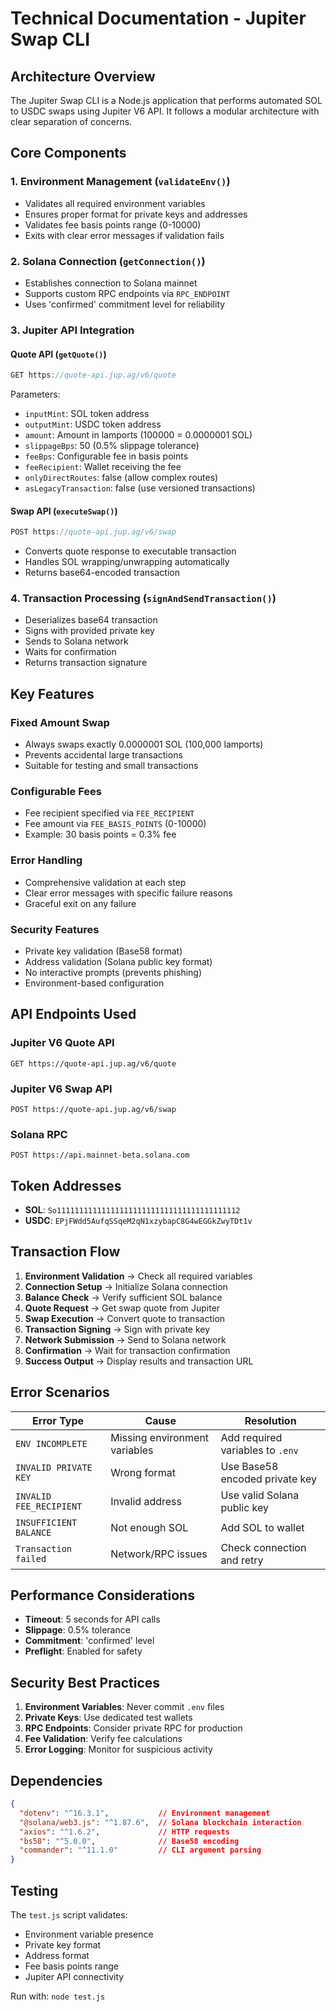 # Technical Documentation - Jupiter Swap CLI

## Architecture Overview

The Jupiter Swap CLI is a Node.js application that performs automated SOL to USDC swaps using Jupiter V6 API. It follows a modular architecture with clear separation of concerns.

## Core Components

### 1. Environment Management (`validateEnv()`)
- Validates all required environment variables
- Ensures proper format for private keys and addresses
- Validates fee basis points range (0-10000)
- Exits with clear error messages if validation fails

### 2. Solana Connection (`getConnection()`)
- Establishes connection to Solana mainnet
- Supports custom RPC endpoints via `RPC_ENDPOINT`
- Uses 'confirmed' commitment level for reliability

### 3. Jupiter API Integration

#### Quote API (`getQuote()`)
```javascript
GET https://quote-api.jup.ag/v6/quote
```
Parameters:
- `inputMint`: SOL token address
- `outputMint`: USDC token address  
- `amount`: Amount in lamports (100000 = 0.0000001 SOL)
- `slippageBps`: 50 (0.5% slippage tolerance)
- `feeBps`: Configurable fee in basis points
- `feeRecipient`: Wallet receiving the fee
- `onlyDirectRoutes`: false (allow complex routes)
- `asLegacyTransaction`: false (use versioned transactions)

#### Swap API (`executeSwap()`)
```javascript
POST https://quote-api.jup.ag/v6/swap
```
- Converts quote response to executable transaction
- Handles SOL wrapping/unwrapping automatically
- Returns base64-encoded transaction

### 4. Transaction Processing (`signAndSendTransaction()`)
- Deserializes base64 transaction
- Signs with provided private key
- Sends to Solana network
- Waits for confirmation
- Returns transaction signature

## Key Features

### Fixed Amount Swap
- Always swaps exactly 0.0000001 SOL (100,000 lamports)
- Prevents accidental large transactions
- Suitable for testing and small transactions

### Configurable Fees
- Fee recipient specified via `FEE_RECIPIENT`
- Fee amount via `FEE_BASIS_POINTS` (0-10000)
- Example: 30 basis points = 0.3% fee

### Error Handling
- Comprehensive validation at each step
- Clear error messages with specific failure reasons
- Graceful exit on any failure

### Security Features
- Private key validation (Base58 format)
- Address validation (Solana public key format)
- No interactive prompts (prevents phishing)
- Environment-based configuration

## API Endpoints Used

### Jupiter V6 Quote API
```
GET https://quote-api.jup.ag/v6/quote
```

### Jupiter V6 Swap API  
```
POST https://quote-api.jup.ag/v6/swap
```

### Solana RPC
```
POST https://api.mainnet-beta.solana.com
```

## Token Addresses

- **SOL**: `So11111111111111111111111111111111111111112`
- **USDC**: `EPjFWdd5AufqSSqeM2qN1xzybapC8G4wEGGkZwyTDt1v`

## Transaction Flow

1. **Environment Validation** → Check all required variables
2. **Connection Setup** → Initialize Solana connection
3. **Balance Check** → Verify sufficient SOL balance
4. **Quote Request** → Get swap quote from Jupiter
5. **Swap Execution** → Convert quote to transaction
6. **Transaction Signing** → Sign with private key
7. **Network Submission** → Send to Solana network
8. **Confirmation** → Wait for transaction confirmation
9. **Success Output** → Display results and transaction URL

## Error Scenarios

| Error Type | Cause | Resolution |
|------------|-------|------------|
| `ENV INCOMPLETE` | Missing environment variables | Add required variables to `.env` |
| `INVALID PRIVATE KEY` | Wrong format | Use Base58 encoded private key |
| `INVALID FEE_RECIPIENT` | Invalid address | Use valid Solana public key |
| `INSUFFICIENT BALANCE` | Not enough SOL | Add SOL to wallet |
| `Transaction failed` | Network/RPC issues | Check connection and retry |

## Performance Considerations

- **Timeout**: 5 seconds for API calls
- **Slippage**: 0.5% tolerance
- **Commitment**: 'confirmed' level
- **Preflight**: Enabled for safety

## Security Best Practices

1. **Environment Variables**: Never commit `.env` files
2. **Private Keys**: Use dedicated test wallets
3. **RPC Endpoints**: Consider private RPC for production
4. **Fee Validation**: Verify fee calculations
5. **Error Logging**: Monitor for suspicious activity

## Dependencies

```json
{
  "dotenv": "^16.3.1",           // Environment management
  "@solana/web3.js": "^1.87.6",  // Solana blockchain interaction
  "axios": "^1.6.2",             // HTTP requests
  "bs58": "^5.0.0",              // Base58 encoding
  "commander": "^11.1.0"         // CLI argument parsing
}
```

## Testing

The `test.js` script validates:
- Environment variable presence
- Private key format
- Address format
- Fee basis points range
- Jupiter API connectivity

Run with: `node test.js` 